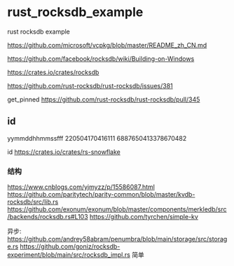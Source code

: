 # rust_rocksdb_example
rust rocksdb example


https://github.com/microsoft/vcpkg/blob/master/README_zh_CN.md


https://github.com/facebook/rocksdb/wiki/Building-on-Windows

https://crates.io/crates/rocksdb

https://github.com/rust-rocksdb/rust-rocksdb/issues/381

get_pinned
https://github.com/rust-rocksdb/rust-rocksdb/pull/345




## id
yymmddhhmmssfff
220504170416111
6887650413378670482 


id
https://crates.io/crates/rs-snowflake


### 结构
https://www.cnblogs.com/yjmyzz/p/15586087.html
https://github.com/paritytech/parity-common/blob/master/kvdb-rocksdb/src/lib.rs
https://github.com/exonum/exonum/blob/master/components/merkledb/src/backends/rocksdb.rs#L103
https://github.com/tyrchen/simple-kv


异步:
https://github.com/andrey58abram/penumbra/blob/main/storage/src/storage.rs
https://github.com/goniz/rocksdb-experiment/blob/main/src/rocksdb_impl.rs 简单